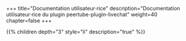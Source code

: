 +++
title="Documentation utilisateur⋅rice"
description="Documentation utilisateur⋅rice du plugin peertube-plugin-livechat"
weight=40
chapter=false
+++

{{% children depth="3" style="li" description="true" %}}
